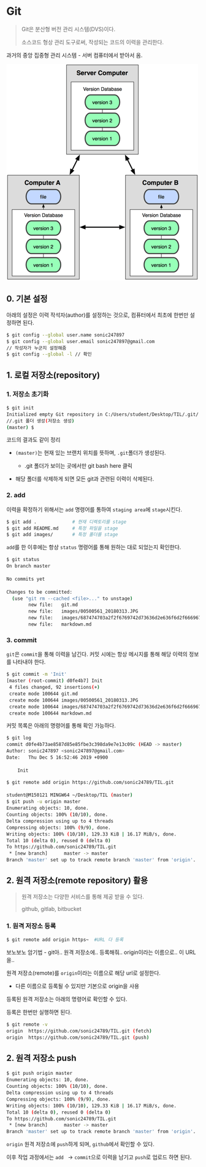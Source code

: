 # Git

> Git은 분산형 버전 관리 시스템(DVS)이다.
>
> 소스코드 형상 관리 도구로써, 작성되는 코드의 이력을 관리한다.

과거의 중앙 집중형 관리 시스템 - 서버 컴퓨터에서 받아서 옴.

![dvcs vcs에 대한 이미지 검색결과](images/687474703a2f2f6769742d73636d2e636f6d2f666967757265732f3138333333666967303130332d746e2e706e67.png)



## 0. 기본 설정

아래의 설정은 이력 작석자(author)를 설정하는 것으로, 컴퓨터에서 최초에 한번만 설정하면 된다.

``` bash
$ git config --global user.name sonic247897
$ git config --global user.email sonic247897@gmail.com
// 작성자가 누군지 설정해줌
$ git config --global -l // 확인
```

## 1. 로컬 저장소(repository)

### 1. 저장소 초기화

``` bash
$ git init
Initialized empty Git repository in C:/Users/student/Desktop/TIL/.git/
//.git 폴더 생성(저장소 생성)
(master) $
```

코드의 결과도 같이 정리

* `(master)`는 현재 있는 브랜치 위치를 뜻하며, `.git`폴더가 생성된다.
  * .git 폴더가 보이는 곳에서만 git bash here 클릭

* 해당 폴더를 삭제하게 되면 모든 git과 관련된 이력이 삭제된다.

### 2. add

이력을 확정하기 위해서는 `add` 명령어를 통하여 `staging area`에 `stage`시킨다.

``` bash
$ git add .				# 현재 디렉토리를 stage
$ git add README.md 	# 특정 파일을 stage
$ git add images/		# 특정 폴더를 stage
```

`add`를 한 이후에는 항상 `status` 명령어를 통해 원하는 대로 되었는지 확인한다.

``` bash
$ git status
On branch master

No commits yet

Changes to be committed:
  (use "git rm --cached <file>..." to unstage)
        new file:   git.md
        new file:   images/00500561_20180313.JPG
        new file:   images/687474703a2f2f6769742d73636d2e636f6d2f666967757265732f3138333333666967303130332d746e2e706e67.png
        new file:   markdown.md

```

### 3. commit

`git`은 `commit`을 통해 이력을 남긴다. 커밋 시에는 항상 메시지를 통해 해당 이력의 정보를 나타내야 한다.

``` bash
$ git commit -m 'Init'
[master (root-commit) d0fe4b7] Init
 4 files changed, 92 insertions(+)
 create mode 100644 git.md
 create mode 100644 images/00500561_20180313.JPG
 create mode 100644 images/687474703a2f2f6769742d73636d2e636f6d2f666967757265732f3138333333666967303130332d746e2e706e67.png
 create mode 100644 markdown.md

```

커밋 목록은 아래의 명령어를 통해 확인 가능하다.

``` bash
$ git log
commit d0fe4b73ae8587d85e85fbe3c398da9e7e13c09c (HEAD -> master)
Author: sonic247897 <sonic247897@gmail.com>
Date:   Thu Dec 5 16:52:46 2019 +0900

    Init

```



``` bash
$ git remote add origin https://github.com/sonic24789/TIL.git

student@M150121 MINGW64 ~/Desktop/TIL (master)
$ git push -u origin master
Enumerating objects: 10, done.
Counting objects: 100% (10/10), done.
Delta compression using up to 4 threads
Compressing objects: 100% (9/9), done.
Writing objects: 100% (10/10), 129.33 KiB | 16.17 MiB/s, done.
Total 10 (delta 0), reused 0 (delta 0)
To https://github.com/sonic24789/TIL.git
 * [new branch]      master -> master
Branch 'master' set up to track remote branch 'master' from 'origin'.
```

## 2. 원격 저장소(remote repository) 활용

> 원격 저장소는 다양한 서비스를 통해 제공 받을 수 있다.
>
> github, gitlab, bitbucket

### 1. 원격 저장소 등록

``` bash
$ git remote add origin https~  #URL 다 등록
```

보노보노 암기법 - git아.. 원격 저장소에.. 등록해줘.. origin이라는 이름으로.. 이 URL을..

원격 저장소(remote)를 `origin`이라는 이름으로 해당 url로 설정한다.

- 다른 이름으로 등록될 수 있지만 기본으로 origin을 사용

등록된 원격 저장소는 아래의 명령어로 확인할 수 있다.

등록은 한번만 실행하면 된다.

``` bash
$ git remote -v
origin  https://github.com/sonic24789/TIL.git (fetch)
origin  https://github.com/sonic24789/TIL.git (push)
```

## 2. 원격 저장소  push

``` bash
$ git push origin master
Enumerating objects: 10, done.
Counting objects: 100% (10/10), done.
Delta compression using up to 4 threads
Compressing objects: 100% (9/9), done.
Writing objects: 100% (10/10), 129.33 KiB | 16.17 MiB/s, done.
Total 10 (delta 0), reused 0 (delta 0)
To https://github.com/sonic24789/TIL.git
 * [new branch]      master -> master
Branch 'master' set up to track remote branch 'master' from 'origin'.
```

`origin` 원격 저장소에 `push`하게 되며,  `github`에서 확인할 수 있다.

이후 작업 과정에서는 `add ` -> `commit`으로 이력을 남기고 `push`로 업로드 하면 된다.

